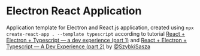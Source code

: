 # Electron React Application

Application template for Electron and React.js application, created using `npx create-react-app . --template typescript` according to tutorial [React + Electron + Typescript — a dev experience (part 1)](https://medium.com/@SzybkiSasza/react-electron-typescript-a-dev-experience-part-1-f507e98dd4d9) and [React + Electron + Typescript — A Dev Experience (part 2)](https://medium.com/swlh/react-electron-typescript-a-dev-experience-part-2-1dbbce43fcee) by [@SzybkiSasza](https://github.com/SzybkiSasza)
